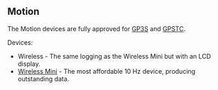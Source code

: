 ## Motion

The Motion devices are fully approved for [GP3S](https://www.gps-speedsurfing.com/default.aspx?mnu=item&item=coros) and [GPSTC](https://www.gpsteamchallenge.com.au/pages/rules).

Devices:

- Wireless - The same logging as the Wireless Mini but with an LCD display.
- [Wireless Mini](mini/README.md) - The most affordable 10 Hz device, producing outstanding data.

